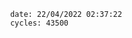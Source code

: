 

                date: 22/04/2022 02:37:22
                cycles: 43500

                         